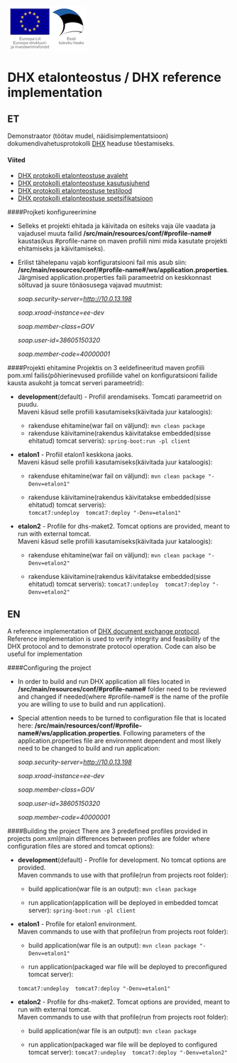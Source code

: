 ![](img/EL_struktuuri-_ja_investeerimisfondid_horisontaalne.jpg)
# DHX etalonteostus / DHX reference implementation


## ET

Demonstraator (töötav mudel, näidisimplementatsioon) dokumendivahetusprotokolli [DHX](https://github.com/e-gov/DHX) headuse tõestamiseks.

#### Viited

* [DHX protokolli etalonteostuse avaleht](https://dhxdemo.eesti.ee/)
* [DHX protokolli etalonteostuse kasutusjuhend ](https://github.com/e-gov/DHX-etalon/blob/master/files/kasutusjuhend.md)
* [DHX protokolli etalonteostuse testilood ](https://github.com/e-gov/DHX-etalon/blob/master/files/testlood.md)
* [DHX protokolli etalonteostuse spetsifikatsioon ](https://github.com/e-gov/DHX-etalon/blob/master/files/spekk.md)

####Projketi konfigureerimine
* Selleks et projekti ehitada ja käivitada on esiteks vaja üle vaadata ja vajadusel muuta failid **/src/main/resources/conf/#profile-name#** kaustas(kus #profile-name on maven profiili nimi mida kasutate projekti ehitamiseks ja käivitamiseks).
* Erilist tähelepanu vajab konfiguratsiooni fail mis asub siin:
**/src/main/resources/conf/#profile-name#/ws/application.properties**.
Järgmised application.properties faili parameetrid on keskkonnast sõltuvad ja suure tõnäosusega vajavad muutmist: 

  *soap.security-server=http://10.0.13.198*
  
  *soap.xroad-instance=ee-dev*
  
  *soap.member-class=GOV*
  
  *soap.user-id=38605150320*
  
  *soap.member-code=40000001*


####Projekti ehitamine
Projektis on 3 eeldefineeritud maven profiili pom.xml failis(põhierinevused profiilide vahel on konfiguratsiooni failide kausta asukoht ja tomcat serveri parameetrid):

* **development**(default) - Profiil arendamiseks. Tomcati parameetrid on puudu.     
  Maveni käsud selle profiili kasutamiseks(käivitada juur kataloogis):     
  * rakenduse ehitamine(war fail on väljund):
  `mvn clean package`
  * rakenduse käivitamine(rakendus käivitatakse embedded(sisse ehitatud) tomcat serveris):
 `spring-boot:run -pl client`
 
* **etalon1** - Profiil etalon1 keskkona jaoks.     
  Maveni käsud selle profiili kasutamiseks(käivitada juur kataloogis):     
    
  * rakenduse ehitamine(war fail on väljund):
  `mvn clean package "-Denv=etalon1"`
  
  * rakenduse käivitamine(rakendus käivitatakse embedded(sisse ehitatud) tomcat serveris):   
  `tomcat7:undeploy  tomcat7:deploy "-Denv=etalon1"`
  
* **etalon2** - Profile for dhs-maket2. Tomcat options are provided, meant to run with external tomcat.      
  Maveni käsud selle profiili kasutamiseks(käivitada juur kataloogis):     

  * rakenduse ehitamine(war fail on väljund):
  `mvn clean package "-Denv=etalon2"`
    
  * rakenduse käivitamine(rakendus käivitatakse embedded(sisse ehitatud) tomcat serveris):
  `tomcat7:undeploy  tomcat7:deploy "-Denv=etalon2"`

## EN

A reference implementation of [DHX document exchange protocol](https://github.com/e-gov/DHX). Reference implementation is used to verify integrity and feasibility of the DHX protocol and to demonstrate protocol operation. Code can also be useful for implementation

####Configuring the project
* In order to build and run DHX application all files located in **/src/main/resources/conf/#profile-name#** folder need to be reviewed and changed if needed(where #profile-name# is the name of the profile you are willing to use to build and run application).
* Special attention needs to be turned to configuration file that is located here: **/src/main/resources/conf/#profile-name#/ws/application.properties**.
Following parameters of the application.properties file are environment dependent and most likely need to be changed to build and run application: 

  *soap.security-server=http://10.0.13.198*
  
  *soap.xroad-instance=ee-dev*
  
  *soap.member-class=GOV*
  
  *soap.user-id=38605150320*
  
  *soap.member-code=40000001*
  


####Building the project
There are 3 predefined profiles provided in projects pom.xml(main differences between profiles are folder where configuration files are stored and tomcat options):

* **development**(default) - Profile for development. No tomcat options are provided.      
  Maven commands to use with that profile(run from projects root folder):
  - build application(war file is an output):
  `mvn clean package`
  
  - run application(application will be deployed in embedded tomcat server):
 `spring-boot:run -pl client`
 
* **etalon1** - Profile for etalon1 environment.     
  Maven commands to use with that profile(run from projects root folder):
    
  * build application(war file is an output):
  `mvn clean package "-Denv=etalon1"`
  
  * run application(packaged war file will be deployed to preconfigured tomcat server):
    
  `tomcat7:undeploy  tomcat7:deploy "-Denv=etalon1"`
  
* **etalon2** - Profile for dhs-maket2. Tomcat options are provided, meant to run with external tomcat.      
  Maven commands to use with that profile(run from projects root folder):

  * build application(war file is an output):
  `mvn clean package`
    
  * run application(packaged war file will be deployed to configured tomcat server):
  `tomcat7:undeploy  tomcat7:deploy "-Denv=etalon2"`



